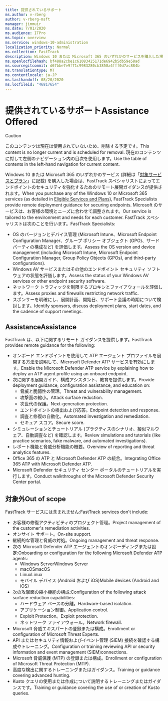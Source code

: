 ```yaml
---
title: 提供されているサポート
ms.author: v-rberg
author: v-rberg-msft
manager: jimmuir
ms.date: 7/01/2020
ms.audience: ITPro
ms.topic: overview
ms.service: windows-10-administration
localization_priority: Normal
ms.collection: FastTrack
description: Windows 10 または Microsoft 365 のいずれかのサービスを購入した場合は、FastTrack スペシャリストによってエンドポイントのセキュリティを強化するためのリモート展開ガイダンスが提供されます。 Microsoft のサービスは、お客様の環境とニーズに合わせて調整されます。
ms.openlocfilehash: bf488a2cbe1c61083425171de6942b5db59e58ad
ms.sourcegitcommit: d67bbe7e9f71c9983280cb3858a4fff0d7ac884b
ms.translationtype: MT
ms.contentlocale: ja-JP
ms.lasthandoff: 08/20/2020
ms.locfileid: "46817654"
---
```

# <a name="assistance-offered"></a><span data-ttu-id="74c12-104">提供されているサポート</span><span class="sxs-lookup"><span data-stu-id="74c12-104">Assistance Offered</span></span>  

> [!CAUTION]
> <span data-ttu-id="74c12-105">このコンテンツは現在は使用されていないため、削除する予定です。</span><span class="sxs-lookup"><span data-stu-id="74c12-105">This content is no longer current and is scheduled for removal.</span></span> <span data-ttu-id="74c12-106">現在のコンテンツに対して左側のナビゲーション内の目次を使用します。</span><span class="sxs-lookup"><span data-stu-id="74c12-106">Use the table of contents in the left-hand navigation for current content.</span></span>

<span data-ttu-id="74c12-107">Windows 10 または Microsoft 365 のいずれかのサービス (詳細は「[対象サービスとプラン](M365-eligible-services-and-plans.md)」に記載) を購入した場合は、FastTrack スペシャリストによってエンドポイントのセキュリティを強化するためのリモート展開ガイダンスが提供されます。</span><span class="sxs-lookup"><span data-stu-id="74c12-107">When you purchase any of the Windows 10 or Microsoft 365 services (as detailed in [Eligible Services and Plans](M365-eligible-services-and-plans.md)), FastTrack Specialists provide remote deployment guidance for securing endpoints.</span></span> <span data-ttu-id="74c12-108">Microsoft のサービスは、お客様の環境とニーズに合わせて調整されます。</span><span class="sxs-lookup"><span data-stu-id="74c12-108">Our service is tailored to the environment and needs for each customer.</span></span> <span data-ttu-id="74c12-109">FastTrack スペシャリストは次のことを行います。</span><span class="sxs-lookup"><span data-stu-id="74c12-109">FastTrack Specialists:</span></span>
- <span data-ttu-id="74c12-110">OS のバージョンとデバイス管理 (Microsoft Intune、Microsoft Endpoint Configuration Manager、グループ ポリシー オブジェクト (GPO)、サード パーティの構成など) を評価します。</span><span class="sxs-lookup"><span data-stu-id="74c12-110">Assess the OS version and device management (including Microsoft Intune, Microsoft Endpoint Configuration Manager, Group Policy Objects (GPOs), and third-party configurations).</span></span>
- <span data-ttu-id="74c12-111">Windows AV サービスまたはその他のエンドポイント セキュリティ ソフトウェアの状態を評価します。</span><span class="sxs-lookup"><span data-stu-id="74c12-111">Assess the status of your Windows AV services or other endpoint security software.</span></span>
- <span data-ttu-id="74c12-112">ネットワーク トラフィックを制限するプロキシとファイアウォールを評価します。</span><span class="sxs-lookup"><span data-stu-id="74c12-112">Assess proxies and firewalls restricting network traffic.</span></span>
- <span data-ttu-id="74c12-113">スポンサーを明確にし、展開計画、開始日、サポート会議の時期について検討します。</span><span class="sxs-lookup"><span data-stu-id="74c12-113">Identify sponsors, discuss deployment plans, start dates, and the cadence of support meetings.</span></span>

## <a name="assistance"></a><span data-ttu-id="74c12-114">Assistance</span><span class="sxs-lookup"><span data-stu-id="74c12-114">Assistance</span></span>

<span data-ttu-id="74c12-115">FastTrack は、以下に関するリモート ガイダンスを提供します。</span><span class="sxs-lookup"><span data-stu-id="74c12-115">FastTrack provides remote guidance for the following:</span></span>
- <span data-ttu-id="74c12-116">オンボード エンドポイントを使用して ATP エージェント プロファイルを展開する方法を説明して、Microsoft Defender ATP サービスを有効にします。</span><span class="sxs-lookup"><span data-stu-id="74c12-116">Enable the Microsoft Defender ATP service by explaining how to deploy an ATP agent profile using an onboard endpoint.</span></span>
- <span data-ttu-id="74c12-117">次に関する展開ガイド、構成アシスタント、教育を提供します。</span><span class="sxs-lookup"><span data-stu-id="74c12-117">Provide deployment guidance, configuration assistance, and education on:</span></span>
    - <span data-ttu-id="74c12-118">脅威と脆弱性の管理。</span><span class="sxs-lookup"><span data-stu-id="74c12-118">Threat and vulnerability management.</span></span>
    - <span data-ttu-id="74c12-119">攻撃面の縮小。</span><span class="sxs-lookup"><span data-stu-id="74c12-119">Attack surface reduction.</span></span>
    - <span data-ttu-id="74c12-120">次世代の保護。</span><span class="sxs-lookup"><span data-stu-id="74c12-120">Next-generation protection.</span></span>
    - <span data-ttu-id="74c12-121">エンドポイントの検出および応答。</span><span class="sxs-lookup"><span data-stu-id="74c12-121">Endpoint detection and response.</span></span>
    - <span data-ttu-id="74c12-122">調査と修復の自動化。</span><span class="sxs-lookup"><span data-stu-id="74c12-122">Automated investigation and remediation.</span></span>
    - <span data-ttu-id="74c12-123">セキュア スコア。</span><span class="sxs-lookup"><span data-stu-id="74c12-123">Secure score.</span></span>
- <span data-ttu-id="74c12-124">シミュレーションとチュートリアル (プラクティスのシナリオ、擬似マルウェア、自動調査など) を確認します。</span><span class="sxs-lookup"><span data-stu-id="74c12-124">Review simulations and tutorials (like practice scenarios, fake malware, and automated investigations).</span></span>
- <span data-ttu-id="74c12-125">レポート機能と脅威分析機能の概要。</span><span class="sxs-lookup"><span data-stu-id="74c12-125">Overview of reporting and threat analytics features.</span></span>
- <span data-ttu-id="74c12-126">Office 365 の ATP と Microsoft Defender ATP の統合。</span><span class="sxs-lookup"><span data-stu-id="74c12-126">Integrating Office 365 ATP with Microsoft Defender ATP.</span></span>
- <span data-ttu-id="74c12-127">Microsoft Defender セキュリティ センター ポータルのチュートリアルを実行します。</span><span class="sxs-lookup"><span data-stu-id="74c12-127">Conduct walkthroughs of the Microsoft Defender Security Center portal.</span></span>

## <a name="out-of-scope"></a><span data-ttu-id="74c12-128">対象外</span><span class="sxs-lookup"><span data-stu-id="74c12-128">Out of scope</span></span>

<span data-ttu-id="74c12-129">FastTrack サービスには含まれません:</span><span class="sxs-lookup"><span data-stu-id="74c12-129">FastTrack services don't include:</span></span>
- <span data-ttu-id="74c12-130">お客様の修復アクティビティのプロジェクト管理。</span><span class="sxs-lookup"><span data-stu-id="74c12-130">Project management of the customer's remediation activities.</span></span>
- <span data-ttu-id="74c12-131">オンサイト サポート。</span><span class="sxs-lookup"><span data-stu-id="74c12-131">On-site support.</span></span>
- <span data-ttu-id="74c12-132">継続的な管理と脅威の対処。</span><span class="sxs-lookup"><span data-stu-id="74c12-132">Ongoing management and threat response.</span></span>
- <span data-ttu-id="74c12-133">次の Microsoft Defender ATP エージェントのオンボーディングまたは設定:</span><span class="sxs-lookup"><span data-stu-id="74c12-133">Onboarding or configuration for the following Microsoft Defender ATP agents:</span></span>
   - <span data-ttu-id="74c12-134">Windows Server</span><span class="sxs-lookup"><span data-stu-id="74c12-134">Windows Server</span></span>
   - <span data-ttu-id="74c12-135">macOS</span><span class="sxs-lookup"><span data-stu-id="74c12-135">macOS</span></span>
   - <span data-ttu-id="74c12-136">Linux</span><span class="sxs-lookup"><span data-stu-id="74c12-136">Linux</span></span>
   - <span data-ttu-id="74c12-137">モバイル デバイス (Android および iOS)</span><span class="sxs-lookup"><span data-stu-id="74c12-137">Mobile devices (Android and iOS)</span></span>
- <span data-ttu-id="74c12-138">次の攻撃面の縮小機能の構成:</span><span class="sxs-lookup"><span data-stu-id="74c12-138">Configuration of the following attack surface reduction capabilities:</span></span>
    - <span data-ttu-id="74c12-139">ハードウェア ベースの分離。</span><span class="sxs-lookup"><span data-stu-id="74c12-139">Hardware-based isolation.</span></span>
    - <span data-ttu-id="74c12-140">アプリケーション制御。</span><span class="sxs-lookup"><span data-stu-id="74c12-140">Application control.</span></span>
    - <span data-ttu-id="74c12-141">Exploit Protection。</span><span class="sxs-lookup"><span data-stu-id="74c12-141">Exploit protection.</span></span>
    - <span data-ttu-id="74c12-142">ネットワーク ファイアウォール。</span><span class="sxs-lookup"><span data-stu-id="74c12-142">Network firewall.</span></span>
- <span data-ttu-id="74c12-143">Microsoft 脅威エキスパートの登録または構成。</span><span class="sxs-lookup"><span data-stu-id="74c12-143">Enrollment or configuration of Microsoft Threat Experts.</span></span>
- <span data-ttu-id="74c12-144">API またはセキュリティ情報およびイベント管理 (SIEM) 接続を確認する構成やトレーニング。</span><span class="sxs-lookup"><span data-stu-id="74c12-144">Configuration or training reviewing API or security information and event management (SIEM)connections.</span></span>
- <span data-ttu-id="74c12-145">Microsoft 脅威保護 (MTP) の登録または構成。</span><span class="sxs-lookup"><span data-stu-id="74c12-145">Enrollment or configuration of Microsoft Threat Protection (MTP).</span></span>
- <span data-ttu-id="74c12-146">高度な検出に関するトレーニングまたはガイダンス。</span><span class="sxs-lookup"><span data-stu-id="74c12-146">Training or guidance covering advanced hunting.</span></span>
- <span data-ttu-id="74c12-147">Kusto クエリの使用または作成について説明するトレーニングまたはガイダンスです。</span><span class="sxs-lookup"><span data-stu-id="74c12-147">Training or guidance covering the use of or creation of Kusto queries.</span></span>
